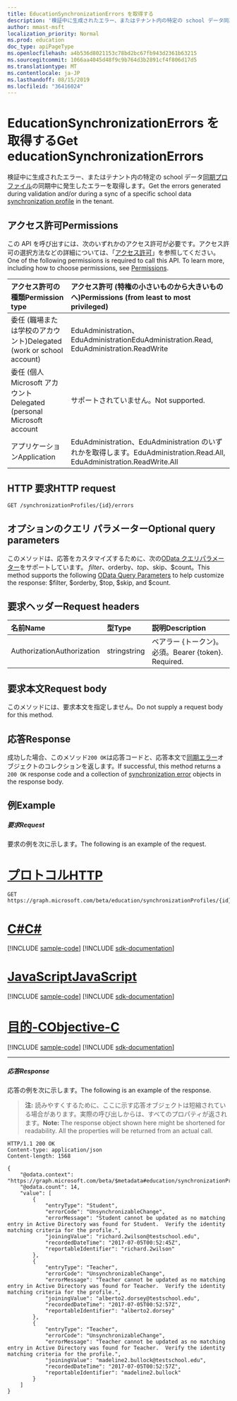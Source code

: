 ```yaml
---
title: EducationSynchronizationErrors を取得する
description: '検証中に生成されたエラー、またはテナント内の特定の school データ同期プロファイルの同期中に発生したエラーを取得します。 '
author: mmast-msft
localization_priority: Normal
ms.prod: education
doc_type: apiPageType
ms.openlocfilehash: a4b536d8021153c78bd2bc67fb943d2361b63215
ms.sourcegitcommit: 1066aa4045d48f9c9b764d3b2891cf4f806d17d5
ms.translationtype: MT
ms.contentlocale: ja-JP
ms.lasthandoff: 08/15/2019
ms.locfileid: "36416024"
---
```

# <a name="get-educationsynchronizationerrors"></a><span data-ttu-id="d17d9-103">EducationSynchronizationErrors を取得する</span><span class="sxs-lookup"><span data-stu-id="d17d9-103">Get educationSynchronizationErrors</span></span>

<span data-ttu-id="d17d9-104">検証中に生成されたエラー、またはテナント内の特定の school データ[同期プロファイル](../resources/educationsynchronizationprofile.md)の同期中に発生したエラーを取得します。</span><span class="sxs-lookup"><span data-stu-id="d17d9-104">Get the errors generated during validation and/or during a sync of a specific school data [synchronization profile](../resources/educationsynchronizationprofile.md) in the tenant.</span></span> 

## <a name="permissions"></a><span data-ttu-id="d17d9-105">アクセス許可</span><span class="sxs-lookup"><span data-stu-id="d17d9-105">Permissions</span></span>
<span data-ttu-id="d17d9-p101">この API を呼び出すには、次のいずれかのアクセス許可が必要です。アクセス許可の選択方法などの詳細については、「[アクセス許可](/graph/permissions-reference)」を参照してください。</span><span class="sxs-lookup"><span data-stu-id="d17d9-p101">One of the following permissions is required to call this API. To learn more, including how to choose permissions, see [Permissions](/graph/permissions-reference).</span></span>

| <span data-ttu-id="d17d9-108">アクセス許可の種類</span><span class="sxs-lookup"><span data-stu-id="d17d9-108">Permission type</span></span> | <span data-ttu-id="d17d9-109">アクセス許可 (特権の小さいものから大きいものへ)</span><span class="sxs-lookup"><span data-stu-id="d17d9-109">Permissions (from least to most privileged)</span></span> |
|:-----------|:------|
| <span data-ttu-id="d17d9-110">委任 (職場または学校のアカウント)</span><span class="sxs-lookup"><span data-stu-id="d17d9-110">Delegated (work or school account)</span></span> | <span data-ttu-id="d17d9-111">EduAdministration、EduAdministration</span><span class="sxs-lookup"><span data-stu-id="d17d9-111">EduAdministration.Read, EduAdministration.ReadWrite</span></span> |
|<span data-ttu-id="d17d9-112">委任 (個人 Microsoft アカウント</span><span class="sxs-lookup"><span data-stu-id="d17d9-112">Delegated (personal Microsoft account</span></span>|<span data-ttu-id="d17d9-113">サポートされていません。</span><span class="sxs-lookup"><span data-stu-id="d17d9-113">Not supported.</span></span>|
|<span data-ttu-id="d17d9-114">アプリケーション</span><span class="sxs-lookup"><span data-stu-id="d17d9-114">Application</span></span>| <span data-ttu-id="d17d9-115">EduAdministration、EduAdministration のいずれかを取得します。</span><span class="sxs-lookup"><span data-stu-id="d17d9-115">EduAdministration.Read.All, EduAdministration.ReadWrite.All</span></span> |

## <a name="http-request"></a><span data-ttu-id="d17d9-116">HTTP 要求</span><span class="sxs-lookup"><span data-stu-id="d17d9-116">HTTP request</span></span>
<!-- { "blockType": "ignored" } -->
```http
GET /synchronizationProfiles/{id}/errors
```
## <a name="optional-query-parameters"></a><span data-ttu-id="d17d9-117">オプションのクエリ パラメーター</span><span class="sxs-lookup"><span data-stu-id="d17d9-117">Optional query parameters</span></span>
<span data-ttu-id="d17d9-118">このメソッドは、応答をカスタマイズするために、次の[OData クエリパラメーター](https://developer.microsoft.com/graph/docs/concepts/query_parameters)をサポートしています。 $filter、$orderby、$top、$skip、$count。</span><span class="sxs-lookup"><span data-stu-id="d17d9-118">This method supports the following [OData Query Parameters](https://developer.microsoft.com/graph/docs/concepts/query_parameters) to help customize the response: $filter, $orderby, $top, $skip, and $count.</span></span>

## <a name="request-headers"></a><span data-ttu-id="d17d9-119">要求ヘッダー</span><span class="sxs-lookup"><span data-stu-id="d17d9-119">Request headers</span></span>
| <span data-ttu-id="d17d9-120">名前</span><span class="sxs-lookup"><span data-stu-id="d17d9-120">Name</span></span>       | <span data-ttu-id="d17d9-121">型</span><span class="sxs-lookup"><span data-stu-id="d17d9-121">Type</span></span> | <span data-ttu-id="d17d9-122">説明</span><span class="sxs-lookup"><span data-stu-id="d17d9-122">Description</span></span>|
|:-----------|:------|:----------|
| <span data-ttu-id="d17d9-123">Authorization</span><span class="sxs-lookup"><span data-stu-id="d17d9-123">Authorization</span></span>  | <span data-ttu-id="d17d9-124">string</span><span class="sxs-lookup"><span data-stu-id="d17d9-124">string</span></span>  | <span data-ttu-id="d17d9-p102">ベアラー {トークン}。必須。</span><span class="sxs-lookup"><span data-stu-id="d17d9-p102">Bearer {token}. Required.</span></span>  |

## <a name="request-body"></a><span data-ttu-id="d17d9-127">要求本文</span><span class="sxs-lookup"><span data-stu-id="d17d9-127">Request body</span></span>
<span data-ttu-id="d17d9-128">このメソッドには、要求本文を指定しません。</span><span class="sxs-lookup"><span data-stu-id="d17d9-128">Do not supply a request body for this method.</span></span>
## <a name="response"></a><span data-ttu-id="d17d9-129">応答</span><span class="sxs-lookup"><span data-stu-id="d17d9-129">Response</span></span>
<span data-ttu-id="d17d9-130">成功した場合、このメソッド`200 OK`は応答コードと、応答本文で[同期エラー](../resources/educationsynchronizationerror.md)オブジェクトのコレクションを返します。</span><span class="sxs-lookup"><span data-stu-id="d17d9-130">If successful, this method returns a `200 OK` response code and a collection of [synchronization error](../resources/educationsynchronizationerror.md) objects in the response body.</span></span>

## <a name="example"></a><span data-ttu-id="d17d9-131">例</span><span class="sxs-lookup"><span data-stu-id="d17d9-131">Example</span></span>
##### <a name="request"></a><span data-ttu-id="d17d9-132">要求</span><span class="sxs-lookup"><span data-stu-id="d17d9-132">Request</span></span>
<span data-ttu-id="d17d9-133">要求の例を次に示します。</span><span class="sxs-lookup"><span data-stu-id="d17d9-133">The following is an example of the request.</span></span>

# <a name="httptabhttp"></a>[<span data-ttu-id="d17d9-134">プロトコル</span><span class="sxs-lookup"><span data-stu-id="d17d9-134">HTTP</span></span>](#tab/http)
<!-- {
  "blockType": "request",
  "name": "get_educationSynchronizationProfile_error"
}-->
```http
GET https://graph.microsoft.com/beta/education/synchronizationProfiles/{id}/errors
```
# <a name="ctabcsharp"></a>[<span data-ttu-id="d17d9-135">C#</span><span class="sxs-lookup"><span data-stu-id="d17d9-135">C#</span></span>](#tab/csharp)
[!INCLUDE [sample-code](../includes/snippets/csharp/get-educationsynchronizationprofile-error-csharp-snippets.md)]
[!INCLUDE [sdk-documentation](../includes/snippets/snippets-sdk-documentation-link.md)]

# <a name="javascripttabjavascript"></a>[<span data-ttu-id="d17d9-136">JavaScript</span><span class="sxs-lookup"><span data-stu-id="d17d9-136">JavaScript</span></span>](#tab/javascript)
[!INCLUDE [sample-code](../includes/snippets/javascript/get-educationsynchronizationprofile-error-javascript-snippets.md)]
[!INCLUDE [sdk-documentation](../includes/snippets/snippets-sdk-documentation-link.md)]

# <a name="objective-ctabobjc"></a>[<span data-ttu-id="d17d9-137">目的-C</span><span class="sxs-lookup"><span data-stu-id="d17d9-137">Objective-C</span></span>](#tab/objc)
[!INCLUDE [sample-code](../includes/snippets/objc/get-educationsynchronizationprofile-error-objc-snippets.md)]
[!INCLUDE [sdk-documentation](../includes/snippets/snippets-sdk-documentation-link.md)]

---


##### <a name="response"></a><span data-ttu-id="d17d9-138">応答</span><span class="sxs-lookup"><span data-stu-id="d17d9-138">Response</span></span>
<span data-ttu-id="d17d9-139">応答の例を次に示します。</span><span class="sxs-lookup"><span data-stu-id="d17d9-139">The following is an example of the response.</span></span> 

><span data-ttu-id="d17d9-p103">**注:** 読みやすくするために、ここに示す応答オブジェクトは短縮されている場合があります。実際の呼び出しからは、すべてのプロパティが返されます。</span><span class="sxs-lookup"><span data-stu-id="d17d9-p103">**Note:** The response object shown here might be shortened for readability. All the properties will be returned from an actual call.</span></span>

<!-- {
  "blockType": "response",
  "@odata.type": "microsoft.graph.educationSynchronizationError",
  "isCollection": true
} -->
```http
HTTP/1.1 200 OK
Content-type: application/json
Content-length: 1568

{
    "@odata.context": "https://graph.microsoft.com/beta/$metadata#education/synchronizationProfiles('{id}')/errors",
    "@odata.count": 14,
    "value": [
        {
            "entryType": "Student",
            "errorCode": "UnsynchronizableChange",
            "errorMessage": "Student cannot be updated as no matching entry in Active Directory was found for Student.  Verify the identity matching criteria for the profile.",
            "joiningValue": "richard.2wilson@testschool.edu",
            "recordedDateTime": "2017-07-05T00:52:45Z",
            "reportableIdentifier": "richard.2wilson"
        },
        {
            "entryType": "Teacher",
            "errorCode": "UnsynchronizableChange",
            "errorMessage": "Teacher cannot be updated as no matching entry in Active Directory was found for Teacher.  Verify the identity matching criteria for the profile.",
            "joiningValue": "alberto2.dorsey@testschool.edu",
            "recordedDateTime": "2017-07-05T00:52:57Z",
            "reportableIdentifier": "alberto2.dorsey"
        },
        {
            "entryType": "Teacher",
            "errorCode": "UnsynchronizableChange",
            "errorMessage": "Teacher cannot be updated as no matching entry in Active Directory was found for Teacher.  Verify the identity matching criteria for the profile.",
            "joiningValue": "madeline2.bullock@testschool.edu",
            "recordedDateTime": "2017-07-05T00:52:57Z",
            "reportableIdentifier": "madeline2.bullock"
        }
    ]
}
```
<!-- uuid: 8fcb5dbc-d5aa-4681-8e31-b001d5168d79 
2015-10-25 14:57:30 UTC -->
<!-- {
  "type": "#page.annotation",
  "description": "Example",
  "keywords": "",
  "section": "documentation",
  "tocPath": "",
  "suppressions": [
  ]
}-->
